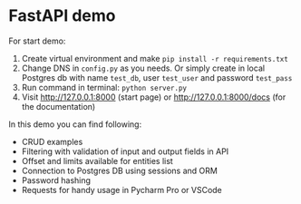 # FastAPI demo

For start demo:
1. Create virtual environment and make `pip install -r requirements.txt`
2. Change DNS in `config.py` as you needs. Or simply create in local Postgres db with name `test_db`, user `test_user` and password `test_pass`
3. Run command in terminal: `python server.py`
4. Visit http://127.0.0.1:8000 (start page) or http://127.0.0.1:8000/docs (for the documentation)

In this demo you can find following:
- CRUD examples
- Filtering with validation of input and output fields in API
- Offset and limits available for entities list
- Connection to Postgres DB using sessions and ORM
- Password hashing
- Requests for handy usage in Pycharm Pro or VSCode

